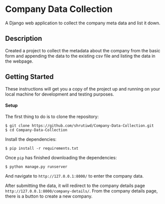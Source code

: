 # Company Data Collection
A Django web application to collect the company meta data and list it down.

## Description
Created a project to collect the metadata about the company from the basic form and appending the data to the existing csv file and listing the data in the webpage.

## Getting Started
These instructions will get you a copy of the project up and running on your local machine for development and testing purposes.

#### Setup
The first thing to do is to clone the repository:
```
$ git clone https://github.com/shrutiwd/Company-Data-Collection.git
$ cd Company-Data-Collection
```
Install the dependencies:
``` 
$ pip install -r requirements.txt
```
Once ```pip``` has finished downloading the dependencies:
```
$ python manage.py runserver
```
And navigate to ```http://127.0.0.1:8000/``` to enter the company data.

After submitting the data, it will redirect to the company details page ```http://127.0.0.1:8000/company-details/```.
From the company details page, there is a button to create a new company.
